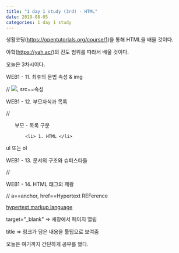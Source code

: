 ```yaml
---
title: "1 day 1 study (3rd) - HTML"
date: 2019-08-05
categories: 1 day 1 study
---
```


생활코딩(https://opentutorials.org/course/1)을 통해 HTML을 배울 것이다.

야학(https://yah.ac/)의 진도 범위를 따라서 배울 것이다.

오늘은 3차시이다.




 

WEB1 - 11. 최후의 문법 속성 & img

// <img src="~~.png">, src==속성

WEB1 - 12. 부모자식과 목록

// <ul>부모 - 목록 구분

        <li> 1. HTML </li>

</ul> ul 또는 ol

WEB1 - 13. 문서의 구조와 슈퍼스타들

//<!doctype html>

<html>

<head>

<title> WEB1 - html </title>

<meta charset = "utf-8">

</head>

<body></body>

</html>

WEB1 - 14. HTML 태그의 제왕

// a==anchor, href==Hypertext REFerence

<a href="https://~~" target="_blank" title="html5 specification">hypertext markup language</a>

target="_blank" => 새창에서 페이지 열림

title => 링크가 담은 내용을 툴팁으로 보여줌

 




오늘은 여기까지 간단하게 공부를 했다.

